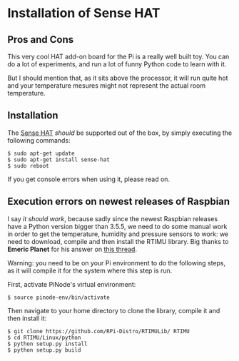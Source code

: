 # Installation of Sense HAT

## Pros and Cons
This very cool HAT add-on board for the Pi is a really well built toy. You can do a lot of experiments, and run a lot of funny Python code to learn with it.

But I should mention that, as it sits above the processor, it will run quite hot and your temperature mesures might not represent the actual room temperature.

## Installation
The [Sense HAT](https://pythonhosted.org/sense-hat/) _should_ be supported out of the box, by simply executing the following commands:
```shell
$ sudo apt-get update
$ sudo apt-get install sense-hat
$ sudo reboot
```

If you get console errors when using it, please read on.

## Execution errors on newest releases of Raspbian
I say _it should work_, because sadly since the newest Raspbian releases have a Python version bigger than 3.5.5, we need to do some manual work in order to get the temperature, humidity and pressure sensors to work: we need to download, compile and then install the RTIMU library. Big thanks to **Emeric Planet** for his answer on [this thread](https://github.com/astro-pi/python-sense-hat/issues/58#issuecomment-374414765).

Warning: you need to be on your Pi environment to do the following steps, as it will compile it for the system where this step is run.

First, activate PiNode's virtual environment:

```shell
$ source pinode-env/bin/activate
```

Then navigate to your home directory to clone the library, compile it and then install it:

```shell
$ git clone https://github.com/RPi-Distro/RTIMULib/ RTIMU
$ cd RTIMU/Linux/python
$ python setup.py install
$ python setup.py build
```